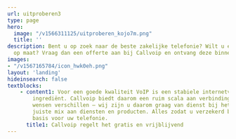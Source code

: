 ```yaml
---
url: uitproberen3
type: page
hero:
  image: "/v1566311125/uitproberen_kojo7m.png"
  title: ''
description: Bent u op zoek naar de beste zakelijke telefonie? Wilt u een offerte
  op maat? Vraag dan een offerte aan bij Callvoip en ontvang deze binnen 1 dag.
images:
- "/v1567165784/icon_hwk0eh.png"
layout: 'landing'
hideinsearch: false
textblocks:
    - content1: Voor een goede kwaliteit VoIP is een stabiele internetverbinding een noodzakelijk
        ingrediënt. Callvoip biedt daarom een ruim scala aan verbindingen. Situaties en
        wensen verschillen – wij zijn u daarom graag van dienst bij het vinden van de
        juiste mix aan diensten en producten. Alles zodat u verzekerd bent van de beste
        basis voor uw telefonie.
      title1: Callvoip regelt het gratis en vrijblijvend
---
```

